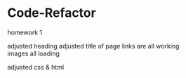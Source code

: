 # Code-Refactor
homework 1

adjusted heading 
adjusted title of page
links are all working  
images all loading 

adjusted css & html
